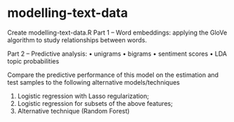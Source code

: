 # modelling-text-data

Create modelling-text-data.R
Part 1 – Word embeddings: applying the GloVe algorithm to study relationships between words.

Part 2 – Predictive analysis:
• unigrams
• bigrams
• sentiment scores
• LDA topic probabilities

Compare the predictive performance of this model on the estimation and test samples to the following
alternative models/techniques

1. Logistic regression with Lasso regularization;
2. Logistic regression for subsets of the above features;
3. Alternative technique (Random Forest)

